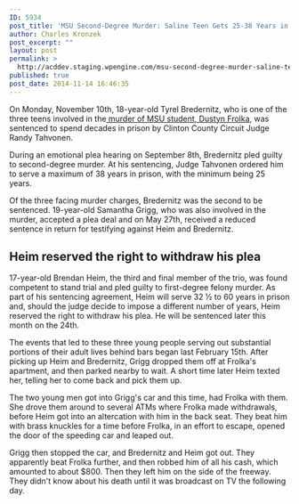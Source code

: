 ```yaml
---
ID: 5934
post_title: 'MSU Second-Degree Murder: Saline Teen Gets 25-38 Years in Prison'
author: Charles Kronzek
post_excerpt: ""
layout: post
permalink: >
  http://acddev.staging.wpengine.com/msu-second-degree-murder-saline-teen-gets-25-38-years-prison.html
published: true
post_date: 2014-11-14 16:46:35
---
```

On Monday, November 10th, 18-year-old Tyrel Bredernitz, who is one of the three teens involved in the<a href="http://acddev.staging.wpengine.com/washetenaw-teen-awaiting-murder-trial-now-facing-drug-charges.html" target="_blank"> murder of MSU student, Dustyn Frolka</a>, was sentenced to spend decades in prison by Clinton County Circuit Judge Randy Tahvonen.

During an emotional plea hearing on September 8th, Bredernitz pled guilty to second-degree murder. At his sentencing, Judge Tahvonen ordered him to serve a maximum of 38 years in prison, with the minimum being 25 years.<!--more-->

Of the three facing murder charges, Bredernitz was the second to be sentenced. 19-year-old Samantha Grigg, who was also involved in the murder, accepted a plea deal and on May 27th, received a reduced sentence in return for testifying against Heim and Bredernitz.


<h2>Heim reserved the right to withdraw his plea</h2>

17-year-old Brendan Heim, the third and final member of the trio, was found competent to stand trial and pled guilty to first-degree felony murder. As part of his sentencing agreement, Heim will serve 32 ½ to 60 years in prison and, should the judge decide to impose a different number of years, Heim reserved the right to withdraw his plea. He will be sentenced later this month on the 24th.

The events that led to these three young people serving out substantial portions of their adult lives behind bars began last February 15th. After picking up Heim and Bredernitz, Grigg dropped them off at Frolka's apartment, and then parked nearby to wait. A short time later Heim texted her, telling her to come back and pick them up.

The two young men got into Grigg's car and this time, had Frolka with them. She drove them around to several ATMs where Frolka made withdrawals, before Heim got into an altercation with him in the back seat. They beat him with brass knuckles for a time before Frolka, in an effort to escape, opened the door of the speeding car and leaped out.

Grigg then stopped the car, and Bredernitz and Heim got out. They apparently beat Frolka further, and then robbed him of all his cash, which amounted to about $800. Then they left him on the side of the freeway. They didn't know about his death until it was broadcast on TV the following day.